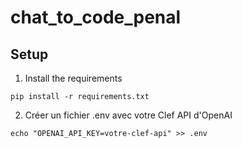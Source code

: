 # chat_to_code_penal

## Setup

1. Install the requirements

```pip install -r requirements.txt```

2. Créer un fichier .env avec votre Clef API d'OpenAI

```echo "OPENAI_API_KEY=votre-clef-api" >> .env```